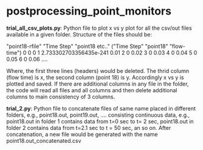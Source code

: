 # postprocessing_point_monitors

**trial_all_csv_plots.py**: Python file to plot x vs y plot for all the csv/out files available in a given folder.
Structure of the files should be: 

"point18-rfile"
"Time Step" "point18 etc.."
("Time Step" "point18" "flow-time")
0 0 0
1 2.733302703356435e-241 0.01
2 0 0.02
3 0 0.03
4 0 0.04
5 0 0.05
6 0 0.06 
....

Where, the first three lines (headers) would be deleted. The thrid column (flow time) is x, the second column (point 18) is y. Accordingly x vs y is plotted and saved. 
If there are additional columns in any file in the folder, the code will read all files and all columns and then delete additional columns to main consistency of 3 columns. 



**trial_2.py**: Python file to concatenate files of same name placed in different folders, e.g., point18.out, point19.out, .... consisting continuous data, e.g., point18.out in folder 1 contains data from t=0 sec to t= 2 sec, point18.out in folder 2 contains data from t=2.1 sec to t = 50 sec, an so on. After concatenation, a new file would be generated with the name point18.out_concatenated.csv  
